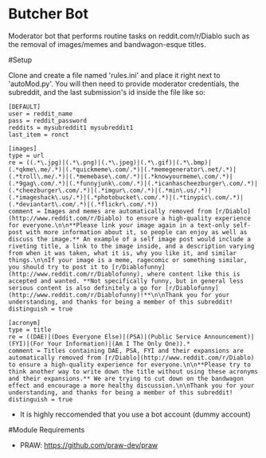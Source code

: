 Butcher Bot
===================================

Moderator bot that performs routine tasks on reddit.com/r/Diablo such as the removal of images/memes and bandwagon-esque titles.

#Setup

Clone and create a file named 'rules.ini' and place it right next to 'autoMod.py'. You will then need to provide moderator credentials, the subreddit, and the last submission's id inside the file like so: 

```
[DEFAULT]
user = reddit_name
pass = reddit_password
reddits = mysubreddit1 mysubreddit1
last_item = ronct

[images]
type = url
re = ((.*\.jpg)|(.*\.png)|(.*\.jpeg)|(.*\.gif)|(.*\.bmp)|(.*qkme\.me/.*)|(.*quickmeme\.com/.*)|(.*memegenerator\.net/.*)|(.*troll\.me/.*)|(.*memebase\.com/.*)|(.*knowyourmeme\.com/.*)|(.*9gag\.com/.*)|(.*funnyjunk\.com/.*)|(.*icanhascheezburger\.com/.*)|(.*cheezburger\.com/.*)|(.*imgur\.com/.*)|(.*min\.us/.*)|(.*imageshack\.us/.*)|(.*photobucket\.com/.*)|(.*tinypic\.com/.*)|(.*deviantart\.com/.*)|(.*flickr\.com/.*))
comment = Images and memes are automatically removed from [r/Diablo](http://www.reddit.com/r/Diablo) to ensure a high-quality experience for everyone.\n\n**Please link your image again in a text-only self-post with more information about it, so people can enjoy as well as discuss the image.** An example of a self image post would include a riveting title, a link to the image inside, and a description varying from when it was taken, what it is, why you like it, and similar things.\n\nIf your image is a meme, ragecomic or something similar, you should try to post it to [r/Diablofunny](http://www.reddit.com/r/Diablofunny), where content like this is accepted and wanted. **Not specifically funny, but in general less serious content is also definitely a go for [r/Diablofunny](http://www.reddit.com/r/Diablofunny)!**\n\nThank you for your understanding, and thanks for being a member of this subreddit!
distinguish = true

[acronym]
type = title
re = ((DAE)|(Does Everyone Else)|(PSA)|(Public Service Announcement)|(FYI)|(For Your Information)|(Am I The Only One)).*
comment = Titles containing DAE, PSA, FYI and their expansions are automatically removed from [r/Diablo](http://www.reddit.com/r/Diablo) to ensure a high-quality experience for everyone.\n\n**Please try to think another way to write down the title without using these acronyms and their expansions.** We are trying to cut down on the bandwagon effect and encourage a more healthy discussion.\n\nThank you for your understanding, and thanks for being a member of this subreddit!
distinguish = true
```

* It is highly reccomended that you use a bot account (dummy account)

#Module Requirements

* PRAW: https://github.com/praw-dev/praw

